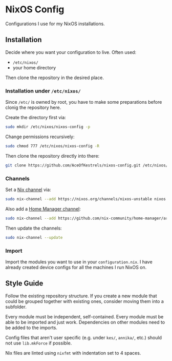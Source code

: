# NixOS Config

Configurations I use for my NixOS installations.

## Installation

Decide where you want your configuration to live. Often used:

- `/etc/nixos/`
- your home directory

Then clone the repository in the desired place.

### Installation under `/etc/nixos/`

Since `/etc/` is owned by root, you have to make some preparations before clonig the repository here.

Create the directory first via:

```sh
sudo mkdir /etc/nixos/nixos-config -p
```

Change permissions recursively:

```sh
sudo chmod 777 /etc/nixos/nixos-config -R

```

Then clone the repository directly into there:

```sh
git clone https://github.com/AceOfKestrels/nixos-config.git /etc/nixos/nixos-config
```

### Channels

Set a [Nix channel](https://nixos.wiki/wiki/Nix_channels) via:

```sh
sudo nix-channel --add https://nixos.org/channels/nixos-unstable nixos
```

Also add a [Home Manager channel](https://nix-community.github.io/home-manager/index.xhtml#sec-install-nixos-module):

```sh
sudo nix-channel --add https://github.com/nix-community/home-manager/archive/master.tar.gz home-manager
```

Then update the channels:

```sh
sudo nix-channel --update
```

### Import

Import the modules you want to use in your `configuration.nix`. I have already created device configs for all the machines I run NixOS on.

## Style Guide

Follow the existing repository structure. If you create a new module that could be grouped together with existing ones, consider moving them into a subfolder.

Every module must be independent, self-contained. Every module must be able to be imported and just work. Dependencies on other modules need to be added to the imports.

Config files that aren't user specific (e.g. under `kes/`, `annika/`, etc.) should not use `lib.mkForce` if possible.

Nix files are linted using `nixfmt` with indentation set to 4 spaces.
